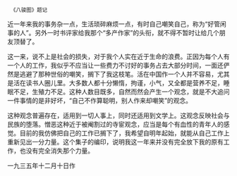      《八骏图》题记 

   近一年来我的事务杂一点，生活琐碎麻烦一点，有时自己嘲笑自己，称为“好管闲事的人”。另外一时书评家给我那个“多产作家”的头衔，就不得不暂时让给几个朋友顶替了。

   这一来，说不上是社会的损失，对于我个人实在近于生命的浪费。正因为每个人有一个人的工作，我似乎不应当让一些费力不讨好的事务占去大部分时间，一面还俨然是逃避了那种世俗的嘲笑，搁下了我这枝笔。活在中国作一个人并不容易，尤其是活在读书人圈儿里。大多数人都十分懒惰，拘谨，小气，又全都是营养不足，睡眠不足，生殖力不足。这种人数目既多，自然而然会产生一个观念，就是不大追问一件事情的是非好坏，“自己不作算聪明，别人作来却嘲笑”的观念。

   这种观念普遍存在，适用到一切人事上，同时还适用到文学上。这观念反映社会与民族的堕落。憎恶这种近于被阉割过的寺宦观念，应当是每个有血性的青年人的感觉。目前的我仿佛把自己的工作已搁下了，我希望自明年起始，就能从自己工作上重新见出一分力量。这个集子的编印，说明我这一年来并没有完全放下我的原有工作，也没有完全消失那个力量。

   一九三五年十二月十日作 

